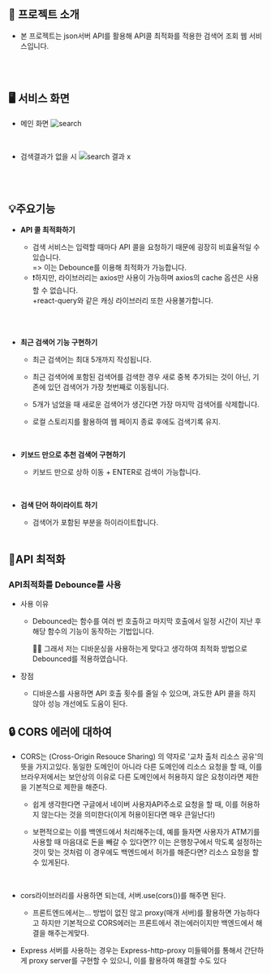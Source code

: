 ## 👀 프로젝트 소개

- 본 프로젝트는 json서버 API를 활용해 API콜 최적화를 적용한 검색어 조회 웹 서비스입니다.
<br/>
<br/>

## 🖥️ 서비스 화면

-   메인 화면
    ![search ](https://github.com/seonyeong719/Search_Project/assets/117560052/66268338-196e-4f78-ab1f-aa58713ca653)

    <br/>

-   검색결과가 없을 시
    ![search 결과 x](https://github.com/seonyeong719/Search_Project/assets/117560052/0eaf2bf7-b25a-40d3-953e-e171e593fb10)

<br/>
<br/>

## 💡주요기능

-   **API 콜 최적화하기**

    -   검색 서비스는 입력할 때마다 API 콜을 요청하기 때문에 굉장히 비효율적일 수 있습니다. <br>
        => 이는 Debounce를 이용해 최적화가 가능합니다.
    -   ❗️하지만, 라이브러리는 axios만 사용이 가능하며 axios의 cache 옵션은 사용할 수 없습니다.<br/>
        +react-query와 같은 캐싱 라이브러리 또한 사용불가합니다.

<br/>
<br/>

-   **최근 검색어 기능 구현하기**

    -   최근 검색어는 최대 5개까지 작성됩니다.
    -   최근 검색어에 포함된 검색어를 검색한 경우 새로 중복 추가되는 것이 아닌, 기존에 있던 검색어가 가장 첫번째로 이동됩니다.
    -   5개가 넘었을 때 새로운 검색어가 생긴다면 가장 마지막 검색어를 삭제합니다.
    -   로컬 스토리지를 활용하여 웹 페이지 종료 후에도 검색기록 유지.

        <br>

-   **키보드 만으로 추천 검색어 구현하기**

    -   키보드 만으로 상하 이동 + ENTER로 검색이 가능합니다.

        <br>

-   **검색 단어 하이라이트 하기**

    -   검색어가 포함된 부분을 하이라이트합니다.

    <br>

## **📩API 최적화**

### **API최적화를 Debounce를 사용**

-   사용 이유

    -   Debounced는 함수를 여러 번 호출하고 마지막 호출에서 일정 시간이 지난 후 해당 함수의 기능이 동작하는 기법입니다.

        🖐🏻 그래서 저는 디바운싱을 사용하는게 맞다고 생각하여 최적화 방법으로 Debounced를 적용하였습니다.

-   장점

    -   디바운스를 사용하면 API 호출 횟수를 줄일 수 있으며, 과도한 API 콜을 하지 않아 성능 개선에도 도움이 된다.

## 🔒 CORS 에러에 대하여

-   CORS는 (Cross-Origin Resouce Sharing) 의 약자로 '교차 출처 리소스 공유'의 뜻을 가지고있다. 동일한 도메인이 아니라 다른 도메인에 리소스 요청을 할 때, 이를 브라우저에서는 보안상의 이유로 다른 도메인에서 허용하지 않은 요청이라면 제한을 기본적으로 제한을 해준다.

    -   쉽게 생각한다면 구글에서 네이버 사용자API주소로 요청을 할 때, 이를 허용하지 않는다는 것을 의미한다(이게 허용이된다면 매우 큰일난다!)

    -   보편적으로는 이를 백엔드에서 처리해주는데, 예를 들자면 사용자가 ATM기를 사용할 때 마음대로 돈을 빼갈 수 있다면?? 이는 은행창구에서 막도록 설정하는 것이 맞는 것처럼 이 경우에도 백엔드에서 허가를 해준다면? 리소스 요청을 할 수 있게된다.

<br/>

-   cors라이브러리를 사용하면 되는데, 서버.use(cors())를 해주면 된다.

    -   프론트엔드에서는... 방법이 없진 않고 proxy(매개 서버)를 활용하면 가능하다고 하지만 기본적으로 CORS에러는 프론트에서 겪는에러이지만 백엔드에서 해결을 해주는게맞다.

-   Express 서버를 사용하는 경우는 Express-http-proxy 미들웨어를 통해서 간단하게 proxy server를 구현할 수 있으니, 이를 활용하여 해결할 수도 있다
